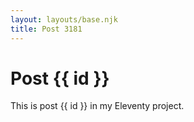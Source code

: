 ```yaml
---
layout: layouts/base.njk
title: Post 3181
---
```


# Post {{ id }}

This is post {{ id }} in my Eleventy project.
